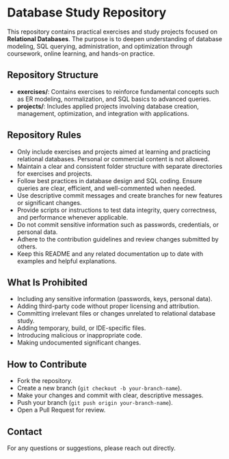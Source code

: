 # Database Study Repository

This repository contains practical exercises and study projects focused on **Relational Databases**. The purpose is to deepen understanding of database modeling, SQL querying, administration, and optimization through coursework, online learning, and hands-on practice.

## Repository Structure

- **exercises/**: Contains exercises to reinforce fundamental concepts such as ER modeling, normalization, and SQL basics to advanced queries.
- **projects/**: Includes applied projects involving database creation, management, optimization, and integration with applications.

## Repository Rules

- Only include exercises and projects aimed at learning and practicing relational databases. Personal or commercial content is not allowed.
- Maintain a clear and consistent folder structure with separate directories for exercises and projects.
- Follow best practices in database design and SQL coding. Ensure queries are clear, efficient, and well-commented when needed.
- Use descriptive commit messages and create branches for new features or significant changes.
- Provide scripts or instructions to test data integrity, query correctness, and performance whenever applicable.
- Do not commit sensitive information such as passwords, credentials, or personal data.
- Adhere to the contribution guidelines and review changes submitted by others.
- Keep this README and any related documentation up to date with examples and helpful explanations.

## What Is Prohibited

- Including any sensitive information (passwords, keys, personal data).
- Adding third-party code without proper licensing and attribution.
- Committing irrelevant files or changes unrelated to relational database study.
- Adding temporary, build, or IDE-specific files.
- Introducing malicious or inappropriate code.
- Making undocumented significant changes.

## How to Contribute

- Fork the repository.
- Create a new branch (`git checkout -b your-branch-name`).
- Make your changes and commit with clear, descriptive messages.
- Push your branch (`git push origin your-branch-name`).
- Open a Pull Request for review.

## Contact

For any questions or suggestions, please reach out directly.
